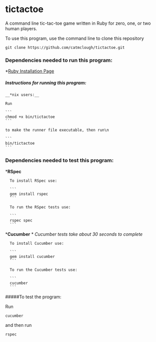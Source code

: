 # tictactoe
A command line tic-tac-toe game written in Ruby for zero, one, or two human players.

To use this program, use the command line to clone this repository
  ```
  git clone https://github.com/catmclough/tictactoe.git
  ```

### Dependencies needed to run this program:
  *[Ruby Installation Page](https://www.ruby-lang.org/en/documentation/installation/ "__Ruby__")

##### Instructions for running this program:

    __*nix users:__

    Run

    ```
    chmod +x bin/tictactoe
    ```

    to make the runner file executable, then run\n

    ```
    bin/tictactoe
    ```

### Dependencies needed to test this program:
  *__RSpec__

      To install RSpec use:

      ```
      gem install rspec
      ```

      To run the RSpec tests use:

      ```
      rspec spec
      ```

  *__Cucumber__
    * _Cucumber tests take about 30 seconds to complete_

      To install Cucumber use:

      ```
      gem install cucumber
      ```

      To run the Cucumber tests use:

      ```
      cucumber
      ```


#####To test the program:

  Run

  ```
  cucumber
  ```

  and then run

  ```
  rspec
  ```

